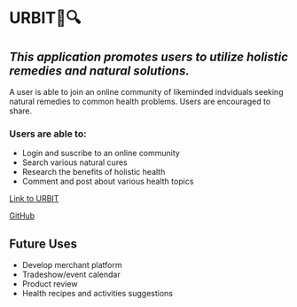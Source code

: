 # URBIT:herb::mag:

## *This application promotes users to utilize holistic remedies and natural solutions.*  

A user is able to join an online community of likeminded indviduals seeking natural remedies to common health problems. Users are encouraged to share.

### Users are able to:

* Login and suscribe to an online community
* Search various natural cures 
* Research the benefits of holistic health
* Comment and post about various health topics

[Link to URBIT](https://powerful-cliffs-59731.herokuapp.com/)





[GitHub](https://github.com/MauriceWebb/Project_3)



## Future Uses
* Develop merchant platform
* Tradeshow/event calendar
* Product review
* Health recipes and activities suggestions 
 
